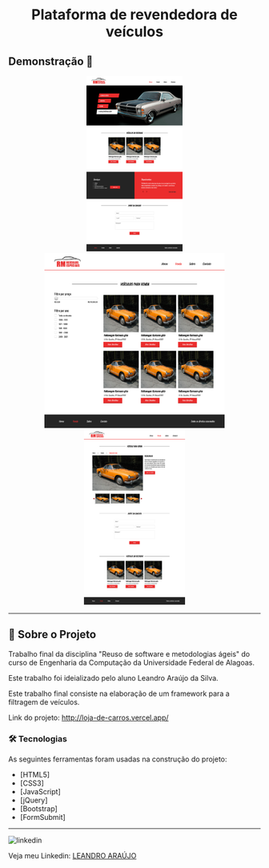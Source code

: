 <h1 style="text-align: center; font-weight: bold;">Plataforma de revendedora de veículos</h1>

## Demonstração 📸

<div align="center" >
  <img src="_imagens/home.png" alt="Foto do site" height="350">
  <img src="_imagens/venda.png" alt="Foto do site" height="350">
  <img src="_imagens/veiculo-teste.png" alt="Foto do site" height="350">
</div>

---

## 🚀 Sobre o Projeto

Trabalho final da disciplina "Reuso de software e metodologias ágeis" do curso de Engenharia da Computação da Universidade Federal de Alagoas.

Este trabalho foi ideializado pelo aluno Leandro Araújo da Silva.

Este trabalho final consiste na elaboração de um framework para a filtragem de veículos.

Link do projeto: http://loja-de-carros.vercel.app/

### 🛠 Tecnologias

As seguintes ferramentas foram usadas na construção do projeto:

- [HTML5]
- [CSS3]
- [JavaScript]
- [jQuery]
- [Bootstrap]
- [FormSubmit]
---

<img src="https://github.com/leandro-araujo-silva/Proffy-FullStack/raw/master/github/linkedin.png" alt="linkedin" height="50">
<br />

Veja meu Linkedin: [LEANDRO ARAÚJO](https://www.linkedin.com/in/leandro-araujo-silva01/)